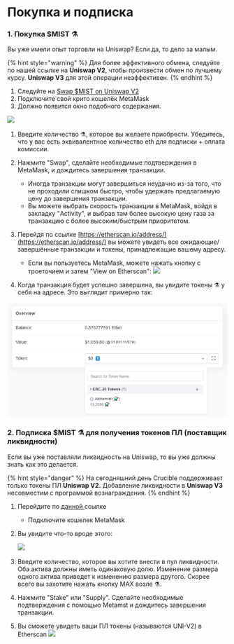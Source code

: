 # Покупка и подписка

### **1. Покупка $MIST ⚗️**

Вы уже имели опыт торговли на Uniswap? Если да, то дело за малым. 

{% hint style="warning" %}
Для более эффективного обмена, следуйте по нашей ссылке на **Uniswap V2**, чтобы произвести обмен по лучшему курсу. **Uniswap V3** для этой операции неэффективен.
{% endhint %}

1. Следуйте на [Swap $MIST on Uniswap V2](https://app.uniswap.org/#/swap?outputCurrency=0x88acdd2a6425c3faae4bc9650fd7e27e0bebb7ab&use=V2)​
2. Подключите свой крито кошелёк MetaMask 
3. Должно появится окно подобного содержания.

![](https://lh4.googleusercontent.com/z_VRrulBfWtRjZFWMCMLxCI8sBaoomI7tSAiCOTkiC9IbiO9x7cP-Xge1bOvoEBntqbTX5Z1cRPTRN8lBHEHtRrVv8_9njEGfCvH_RsfRVC9yBIpZSzAinHeY6XWJpZP3sUjiM_z)​

1. Введите количество ⚗️, которое вы желаете приобрести. Убедитесь, что у вас есть эквивалентное количество eth для подписки + оплата комиссии. 
2. Нажмите "Swap", сделайте необходимые подтверждения в MetaMask, и дождитесь завершения транзакции. 
   * Иногда транзакции могут завершиться неудачно из-за того, что не проходили слишком быстро, чтобы удержать предлагаемую цену до завершения транзакции. 
   * Вы можете выбрать скорость транзакции в MetaMask, войдя в закладку "Activity", и выбрав там более высокую цену газа за транзакцию с более высоким/быстрым приоритетом.
3. Перейдя по ссылке [https://etherscan.io/address/](https://etherscan.io/address/) вы можете увидеть все ожидающие/завершённые транзакции и токены, принадлежащие вашему адресу. 
   * Если вы пользуетесь MetaMask, можете нажать кнопку с троеточием и затем "View on Etherscan": ​![](https://lh3.googleusercontent.com/ejeEyC_MlnPW_s31UPuqprb-3Dw6QiTUuWeJJreE7-4YKsbVZUlbbHNdu2yc3kWzsYUUlDQxQhrMKx9PcQy-tA3ZgMQOGFMf8Sjp8PS_amV0xXGzft69iQ8Nc7zhunsjGL-3C19F)​

7. Когда транзакция будет успешно завершена, вы увидите токены ⚗️ у себя на адресе. Это выглядит примерно так:

![](../.gitbook/assets/image%20%2817%29%20%282%29.png)

### **2. Подписка $MIST ⚗️  для получения токенов ПЛ \(поставщик ликвидности\)**

Если вы уже поставляли ликвидность на Uniswap, то вы уже должны знать как это делается.

{% hint style="danger" %}
На сегодняшний день Crucible поддерживает только токены ПЛ **Uniswap V2.** Добавление ликвидности в **Uniswap V3** несовместим с программой вознаграждения. 
{% endhint %}

1. Перейдите по [данной ](https://app.uniswap.org/#/add/v2/0x88acdd2a6425c3faae4bc9650fd7e27e0bebb7ab/ETH)ссылке​
   * Подключите кошелек MetaMask
2. Вы увидите что-то вроде этого:

    ![](https://i.imgur.com/7paIEyF.png)​

3. Введите количество, которое вы хотите внести в пул ликвидности. Оба актива должны иметь одинаковую долю. Изменение размера одного актива приведет к изменению размера другого. Скорее всего вы захотите нажать кнопку МАХ возле  ⚗️.
4. Нажмите "Stake" или "Supply". Сделайте необходимые подтверждения с помощью Metamst и дождитесь завершения транзакции.
5. Вы сможете увидеть ваши ПЛ токены \(называются UNI-V2\) в Etherscan ![](https://i.imgur.com/6hAoHGw.png)

